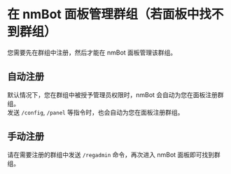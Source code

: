 # 在 nmBot 面板管理群组（若面板中找不到群组）
您需要先在群组中注册，然后才能在 nmBot 面板管理该群组。
## 自动注册
默认情况下，您在群组中被授予管理员权限时，nmBot 会自动为您在面板注册群组。  
发送 `/config`, `/panel` 等指令时，也会自动为您在面板注册群组。
## 手动注册
请在需要注册的群组中发送 <code>/regadmin</code> 命令，再次进入 nmBot 面板即可找到群组。